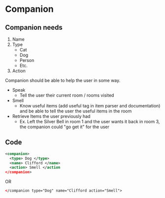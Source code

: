 # Companion

## Companion needs

1. Name
1. Type
    - Cat
    - Dog
    - Person
    - Etc.
1. Action

Companion should be able to help the user in some way.

- Speak
  - Tell the user their current room / rooms visited
- Smell
  - Know useful items (add useful tag in item parser and documentation) and be able to tell the user the useful items in the room
- Retrieve Items the user previously had
  - Ex. Left the Silver Bell in room 1 and the user wants it back in room 3, the companion could "go get it" for the user

## Code

```xml
<companion>
  <type> Dog </type>
  <name> Clifford </name>
  <action> Smell </action
</companion>
```

OR

```xml
</companion type="Dog" name="Clifford action="Smell"> 
```
